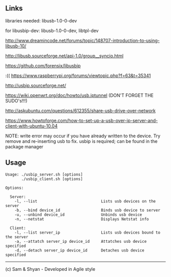 ## Links

libraries needed: libusb-1.0-0-dev

for libusbip-dev: libusb-1.0-0-dev, libtpl-dev

http://www.dreamincode.net/forums/topic/148707-introduction-to-using-libusb-10/

http://libusb.sourceforge.net/api-1.0/group__syncio.html

https://github.com/forensix/libusbip

:(( https://www.raspberrypi.org/forums/viewtopic.php?f=63&t=35341

http://usbip.sourceforge.net/

https://wiki.openwrt.org/doc/howto/usb.iptunnel (DON'T FORGET THE SUDO's!!!)

http://askubuntu.com/questions/612355/share-usb-drive-over-network

https://www.howtoforge.com/how-to-set-up-a-usb-over-ip-server-and-client-with-ubuntu-10.04

NOTE: write error may occur if you have already written to the device. Try remove and re-inserting usb to fix.
usbip is required; can be found in the package manager

## Usage

```
Usage: ./usbip_server.sh [options]
       ./usbip_client.sh [options]

Options:

  Server:
    -l, --list                            Lists usb devices on the server
    -b, --bind device_id                  Binds usb device to server
    -u, --unbind device_id                Unbinds usb device
    -n, --netstat                         Displays Netstat info
  
  Client:
    -l, --list server_ip                  Lists usb devices bound to the server
    -a, --attatch server_ip device_id     Attatches usb device specified
    -d, --detach server_ip device_id      Detaches usb device specified

```

-----------------------------------------------------------------------------------------------------------

(c) Sam & Shyan - Developed in Agile style
